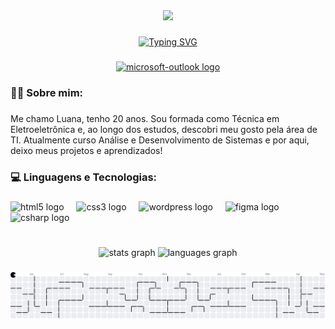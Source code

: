 <div align="center">
  <img height="150" src="https://media3.giphy.com/media/v1.Y2lkPTc5MGI3NjExN3Y4dWd2Y21oNGdjOGo4MWRheHJtZHIyaTI1NDIzNmdkYjZ1dGR5dSZlcD12MV9pbnRlcm5hbF9naWZfYnlfaWQmY3Q9Zw/1d7F9xyq6j7C1ojbC5/giphy.gif"  />
</div>

###

<p align="center">
  <a href="https://git.io/typing-svg">
    <img src="https://readme-typing-svg.herokuapp.com?font=Fira+Code&weight=600&size=32&pause=1000&color=795DCD&background=D7D7D700&width=435&lines=Ol%C3%A1%2C+Seja+Bem-Vindo(a)!" alt="Typing SVG">
  </a>
</p>

###

<div align="center">
  <a href="luanaalves.work@outlook.com" target="_blank">
    <img src="https://raw.githubusercontent.com/maurodesouza/profile-readme-generator/master/src/assets/icons/social/microsoft-outlook/default.svg" width="42" height="30" alt="microsoft-outlook logo"  />
  </a>
</div>

###

<h3 align="left">👩‍💻 Sobre mim:</h3>

###

<p align="left">Me chamo Luana, tenho 20 anos. Sou formada como Técnica em Eletroeletrônica e, ao longo dos estudos, descobri meu gosto pela área de TI. Atualmente curso Análise e Desenvolvimento de Sistemas e por aqui, deixo meus projetos e aprendizados!</p>

###

<h3 align="left">💻 Linguagens e Tecnologias:</h3>

###

<div align="left">
  <img src="https://cdn.jsdelivr.net/gh/devicons/devicon/icons/html5/html5-original.svg" height="40" alt="html5 logo"  />
  <img width="12" />
  <img src="https://cdn.jsdelivr.net/gh/devicons/devicon/icons/css3/css3-original.svg" height="40" alt="css3 logo"  />
  <img width="12" />
  <img src="https://cdn.jsdelivr.net/gh/devicons/devicon/icons/wordpress/wordpress-original.svg" height="40" alt="wordpress logo"  />
  <img width="12" />
  <img src="https://cdn.jsdelivr.net/gh/devicons/devicon/icons/figma/figma-original.svg" height="40" alt="figma logo"  />
  <img width="12" />
  <img src="https://cdn.jsdelivr.net/gh/devicons/devicon/icons/csharp/csharp-original.svg" height="40" alt="csharp logo"  />
</div>

###

<br clear="both">

<div align="center">
  <img src="https://github-readme-stats.vercel.app/api?username=Luanaslua&hide_title=true&hide_rank=false&show_icons=true&include_all_commits=true&count_private=true&disable_animations=false&theme=jolly&locale=en&hide_border=true&order=1" height="140" alt="stats graph"  />
  <img src="https://github-readme-stats.vercel.app/api/top-langs?username=Luanaslua&locale=en&hide_title=true&layout=compact&card_width=320&langs_count=5&theme=jolly&hide_border=true&order=2" height="136" alt="languages graph"  />
</div>

###

<picture>
  <source media="(prefers-color-scheme: dark)" srcset="https://raw.githubusercontent.com/Luanaslua/Luanaslua/output/pacman-contribution-graph-dark.svg">
  <source media="(prefers-color-scheme: light)" srcset="https://raw.githubusercontent.com/Luanaslua/Luanaslua/output/pacman-contribution-graph.svg">
  <img alt="pacman contribution graph" src="https://raw.githubusercontent.com/Luanaslua/Luanaslua/output/pacman-contribution-graph.svg">
</picture>

###

###

